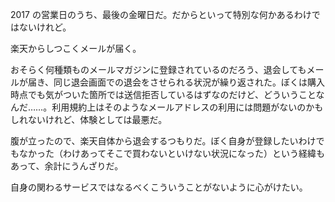 2017 の営業日のうち、最後の金曜日だ。だからといって特別な何かあるわけではないけれど。

楽天からしつこくメールが届く。

おそらく何種類ものメールマガジンに登録されているのだろう、退会してもメールが届き、同じ退会画面での退会をさせられる状況が繰り返された。ぼくは購入時点でも気がついた箇所では送信拒否しているはずなのだけど、どういうことなんだ……。利用規約上はそのようなメールアドレスの利用には問題がないのかもしれないけれど、体験としては最悪だ。

腹が立ったので、楽天自体から退会するつもりだ。ぼく自身が登録したいわけでもなかった（わけあってそこで買わないといけない状況になった）という経緯もあって、余計にうんざりだ。

自身の関わるサービスではなるべくこういうことがないように心がけたい。
